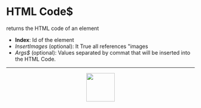 # HTML Code&dollar;
 returns the HTML code of an element
- **Index**: Id of the element
- _InsertImages_ (optional): It True all references "images
- _Args&dollar;_ (optional): Values separated by commat that will be inserted into the HTML Code.
---
<p align="center"><img valign="middle" width="76px" src="https://drive.google.com/uc?export=view&id=1c2KO0LJpvMS9X9CAGV6dOfciR7OWhdKA" /></p>
